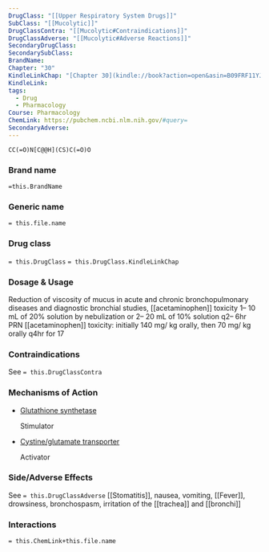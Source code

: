 ```yaml
---
DrugClass: "[[Upper Respiratory System Drugs]]"
SubClass: "[[Mucolytic]]"
DrugClassContra: "[[Mucolytic#Contraindications]]"
DrugClassAdverse: "[[Mucolytic#Adverse Reactions]]"
SecondaryDrugClass: 
SecondarySubClass: 
BrandName: 
Chapter: "30"
KindleLinkChap: "[Chapter 30](kindle://book?action=open&asin=B09FRF11YJ&location=15967)"
KindleLink: 
tags:
  - Drug
  - Pharmacology
Course: Pharmacology
ChemLink: https://pubchem.ncbi.nlm.nih.gov/#query=
SecondaryAdverse:
---
```


```smiles
CC(=O)N[C@@H](CS)C(=O)O
```

### Brand name
`=this.BrandName`

### Generic name
`= this.file.name`

### Drug class 
`= this.DrugClass`
	`= this.DrugClass.KindleLinkChap`

### Dosage & Usage
Reduction of viscosity of mucus in acute and chronic bronchopulmonary diseases and diagnostic bronchial studies, [[acetaminophen]] toxicity 
1– 10 mL of 20% solution by nebulization or 2– 20 mL of 10% solution q2– 6hr PRN 
[[acetaminophen]] toxicity: initially 140 mg/ kg orally, then 70 mg/ kg orally q4hr for 17

### Contraindications
See `= this.DrugClassContra`

### Mechanisms of Action
- [Glutathione synthetase](https://go.drugbank.com/drugs/DB06151#BE0000185)
    
    Stimulator
    
- [Cystine/glutamate transporter](https://go.drugbank.com/drugs/DB06151#BE0000030)
    
    Activator

### Side/Adverse Effects
See `= this.DrugClassAdverse`
[[Stomatitis]], nausea, vomiting, [[Fever]], drowsiness, bronchospasm, irritation of the [[trachea]] and [[bronchi]]

### Interactions

`= this.ChemLink+this.file.name`

